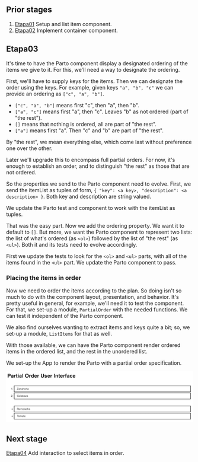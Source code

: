 ## Prior stages
1. [Etapa01](docs/Etapa01.md) Setup and list item component.
1. [Etapa02](docs/Etapa02.md) Implement container component.

## Etapa03

It's time to have the Parto component display a designated ordering
of the items we give to it. For this, we'll need a way to designate the
ordering.

First, we'll have to supply keys for the items.
Then we can designate the order using the keys.
For example, given keys `"a", "b", "c"` we can provide an ordering as
`["c", "a", "b"]`.

- `["c", "a", "b"]` means first "c", then "a", then "b".
- `["a", "c"]` means first "a", then "c". Leaves "b" as not ordered
  (part of "the rest").
- `[]` means that nothing is ordered, all are part of "the rest".
- `["a"]` means first "a". Then "c" and "b" are part of "the rest".

By "the rest", we mean everything else, which come last without preference
one over the other.

Later we'll upgrade this to encompass full partial orders. For now,
it's enough to establish an order, and to distinguish "the rest" as
those that are not ordered.

So the properties we send to the Parto component need to evolve.
First, we send the itemList as tuples of form,
`{ "key": <a key>, "description": <a description> }`.
Both key and description are string valued.

We update the Parto test and component to work with the itemList as tuples.

That was the easy part. Now we add the ordering property. We want it to
default to `[]`. But more, we want the Parto component to represent two
lists: the list of what's ordered (as `<ol>`) followed by the list of
"the rest" (as `<ul>`). Both it and its tests need to evolve accordingly.

First we update the tests to look for the `<ol>` and `<ul>` parts, with
all of the items found in the `<ul>` part. We update the Parto component
to pass.

### Placing the items in order

Now we need to order the items according to the plan. So doing isn't
so much to do with the component layout, presentation, and behavior.
It's pretty useful in general, for example, we'll need it to test
the component. For that, we set-up a module, `PartialOrder`
with the needed functions.
We can test it independent of the Parto component.

We also find ourselves wanting to extract items and keys quite a bit; so,
we set-up a module, `ListItems` for that as well.

With those available, we can have the Parto component render ordered
items in the ordered list, and the rest in the unordered list.

We set-up the App to render the Parto with a partial order specification.

![Etapa03 Screen capture](images/Etapa03ScreenCapture.png)

## Next stage
[Etapa04](Etapa01.md) Add interaction to select items in order.
